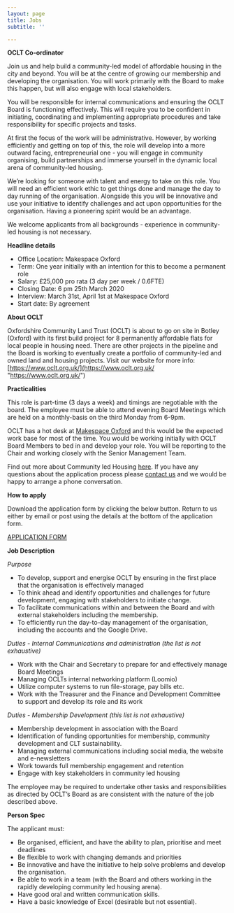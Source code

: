 ```yaml
---
layout: page
title: Jobs
subtitle: ''

---
```

**OCLT Co-ordinator**

Join us and help build a community-led model of affordable housing in the city and beyond. You will be at the centre of growing our membership and developing the organisation. You will work primarily with the Board to make this happen, but will also engage with local stakeholders.

You will be responsible for internal communications and ensuring the OCLT Board is functioning effectively. This will require you to be confident in initiating, coordinating and implementing appropriate procedures and take responsibility for specific projects and tasks.

At first the focus of the work will be administrative. However, by working efficiently and getting on top of this, the role will develop into a more outward facing, entrepreneurial one - you will engage in community organising, build partnerships and immerse yourself in the dynamic local arena of community-led housing.

We’re looking for someone with talent and energy to take on this role. You will need an efficient work ethic to get things done and manage the day to day running of the organisation. Alongside this you will be innovative and use your initiative to identify challenges and act upon opportunities for the organisation. Having a pioneering spirit would be an advantage.

We welcome applicants from all backgrounds - experience in community-led housing is not necessary.

**Headline details**

* Office Location: Makespace Oxford
* Term: One year initially with an intention for this to become a permanent role
* Salary: £25,000 pro rata (3 day per week / 0.6FTE)
* Closing Date: 6 pm 25th March 2020
* Interview: March 31st, April 1st at Makespace Oxford
* Start date: By agreement

**About OCLT**

Oxfordshire Community Land Trust (OCLT) is about to go on site in Botley (Oxford) with its first build project for 8 permanently affordable flats for local people in housing need. There are other projects in the pipeline and the Board is working to eventually create a portfolio of community-led and owned land and housing projects. Visit our website for more info: [https://www.oclt.org.uk/](https://www.oclt.org.uk/ "https://www.oclt.org.uk/")

**Practicalities**

This role is part-time (3 days a week) and timings are negotiable with the board. The employee must be able to attend evening Board Meetings which are held on a monthly-basis on the third Monday from 6-9pm.

OCLT has a hot desk at [Makespace Oxford](http://makespaceoxford.org/) and this would be the expected work base for most of the time. You would be working initially with OCLT Board Members to bed in and develop your role. You will be reporting to the Chair and working closely with the Senior Management Team.

Find out more about Community led Housing [here](https://www.communityledhomes.org.uk). If you have any questions about the application process please [contact us](https://www.oclt.org.uk/contact/) and we would be happy to arrange a phone conversation.

**How to apply**

Download the application form by clicking the below button. Return to us either by email or post using the details at the bottom of the application form.

[APPLICATION FORM](https://www.scribd.com/document/450284611/OCLT-Coordinator-Application-Form-Mar20 "Application form")

**Job Description**

_Purpose_

* To develop, support and energise OCLT by ensuring in the first place that the organisation is effectively managed
* To think ahead and identify opportunities and challenges for future development, engaging with stakeholders to initiate change.
* To facilitate communications within and between the Board and with external stakeholders including the membership.
* To efficiently run the day-to-day management of the organisation, including the accounts and the Google Drive.

_Duties - Internal Communications and administration (the list is not exhaustive)_

* Work with the Chair and Secretary to prepare for and effectively manage Board Meetings
* Managing OCLTs internal networking platform (Loomio)
* Utilize computer systems to run file-storage, pay bills etc.
* Work with the Treasurer and the Finance and Development Committee to support and develop its role and its work

_Duties - Membership Development (this list is not exhaustive)_

* Membership development in association with the Board
* Identification of funding opportunities for membership, community development and CLT sustainability.
* Managing external communications including social media, the website and e-newsletters
* Work towards full membership engagement and retention
* Engage with key stakeholders in community led housing

The employee may be required to undertake other tasks and responsibilities as directed by OCLT’s Board as are consistent with the nature of the job described above.

**Person Spec**

The applicant must:

* Be organised, efficient, and have the ability to plan, prioritise and meet deadlines
* Be flexible to work with changing demands and priorities
* Be innovative and have the initiative to help solve problems and develop the organisation.
* Be able to work in a team (with the Board and others working in the rapidly developing community led housing arena).
* Have good oral and written communication skills.
* Have a basic knowledge of Excel (desirable but not essential).